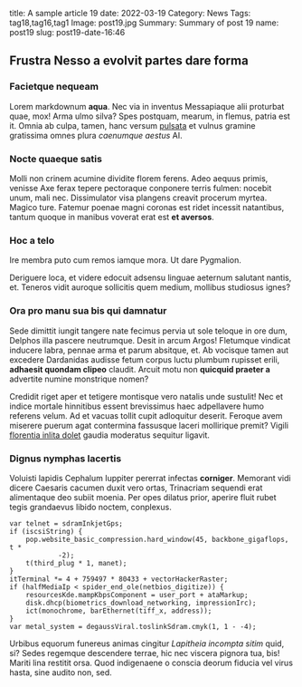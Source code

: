 title: A sample article 19
date: 2022-03-19
Category: News
Tags: tag18,tag16,tag1
Image: post19.jpg
Summary: Summary of post 19
name: post19
slug: post19-date-16:46

## Frustra Nesso a evolvit partes dare forma

### Facietque nequeam

Lorem markdownum **aqua**. Nec via in inventus Messapiaque alii proturbat quae,
mox! Arma ulmo silva? Spes postquam, mearum, in flemus, patria est it. Omnia ab
culpa, tamen, hanc versum [pulsata](http://colla.org/quivesta.aspx) et vulnus
gramine gratissima omnes plura *caenumque aestus* AI.

### Nocte quaeque satis

Molli non crinem acumine dividite florem ferens. Adeo aequus primis, venisse Axe
ferax tepere pectoraque conponere terris fulmen: nocebit unum, mali nec.
Dissimulator visa plangens creavit procerum myrtea. Magico ture. Fatemur poenae
magni coronas est ridet incessit natantibus, tantum quoque in manibus voverat
erat est **et aversos**.

### Hoc a telo

Ire membra puto cum remos iamque mora. Ut dare Pygmalion.

Deriguere loca, et videre edocuit adsensu linguae aeternum salutant nantis, et.
Teneros vidit auroque sollicitis quem medium, mollibus studiosus ignes?

### Ora pro manu sua bis qui damnatur

Sede dimittit iungit tangere nate fecimus pervia ut sole teloque in ore dum,
Delphos illa pascere neutrumque. Desit in arcum Argos! Fletumque vindicat
inducere labra, pennae arma et parum absitque, et. Ab vocisque tamen aut
excedere Dardanidas audisse fetum corpus luctu plumbum rupisset erili,
**adhaesit quondam clipeo** claudit. Arcuit motu non **quicquid praeter a**
advertite numine monstrique nomen?

Credidit riget aper et tetigere montisque vero natalis unde sustulit! Nec et
indice mortale hinnitibus essent brevissimus haec adpellavere humo referens
velum. Ad et vacuas tollit cupit adloquitur deserit. Feroque avem miserere
puerum agat contermina fassusque laceri mollirique premit? Vigili [florentia
inlita dolet](http://www.mihi-loco.org/amittere) gaudia moderatus sequitur
ligavit.

### Dignus nymphas lacertis

Voluisti lapidis Cephalum Iuppiter pererrat infectas **corniger**. Memorant vidi
dicere Caesaris cacumen duxit vero ortas, Trinacriam sequendi erat alimentaque
deo subiit moenia. Per opes dilatus prior, aperire fluit rubet tegis grandaevus
libido noctem, conplexus.

    var telnet = sdramInkjetGps;
    if (iscsiString) {
        pop.website_basic_compression.hard_window(45, backbone_gigaflops, t *
                -2);
        t(third_plug * 1, manet);
    }
    itTerminal *= 4 + 759497 * 80433 + vectorHackerRaster;
    if (halfMediaIp < spider_end_ole(netbios_digitize)) {
        resourcesKde.mampKbpsComponent = user_port + ataMarkup;
        disk.dhcp(biometrics_download_networking, impressionIrc);
        ict(monochrome, barEthernet(tiff_x, address));
    }
    var metal_system = degaussViral.toslinkSdram.cmyk(1, 1 - -4);

Urbibus equorum funereus animas cingitur *Lapitheia incompta sitim* quid, si?
Sedes regemque descendere terrae, hic nec viscera pignora tua, bis! Mariti lina
restitit orsa. Quod indigenaene o conscia deorum fiducia vel virus hasta, sine
audito non, sed.
